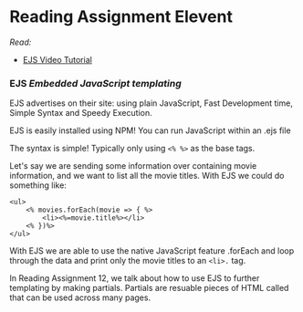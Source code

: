 # Reading Assignment Elevent
*Read:*
- [EJS Video Tutorial](https://www.youtube.com/playlist?list=PL7sCSgsRZ-slYARh3YJIqPGZqtGVqZRGt)

### EJS *Embedded JavaScript templating*

EJS advertises on their site: using plain JavaScript, Fast Development time, Simple Syntax and Speedy Execution.

EJS is easily installed using NPM! You can run JavaScript within an .ejs file 

The syntax is simple! Typically only using `<% %>` as the base tags. 

Let's say we are sending some information over containing movie information, and we want to list all the movie titles. With EJS we could do something like:

```
<ul>
    <% movies.forEach(movie => { %>
        <li><%=movie.title%></li>
    <% })%>
</ul>
```

With EJS we are able to use the native JavaScript feature .forEach and loop through the data and print only the movie titles to an `<li>.` tag. 

In Reading Assignment 12, we talk about how to use EJS to further templating by making partials. Partials are resuable pieces of HTML called that can be used across many pages. 
